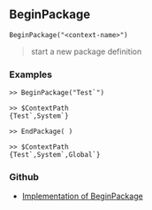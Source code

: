 ## BeginPackage 

```
BeginPackage("<context-name>")
```

> start a new package definition

### Examples

``` 
>> BeginPackage("Test`")

>> $ContextPath
{Test`,System`}

>> EndPackage( )

>> $ContextPath
{Test`,System`,Global`}
```

### Github

* [Implementation of BeginPackage](https://github.com/axkr/symja_android_library/blob/master/symja_android_library/matheclipse-core/src/main/java/org/matheclipse/core/builtin/FileFunctions.java#L126) 
